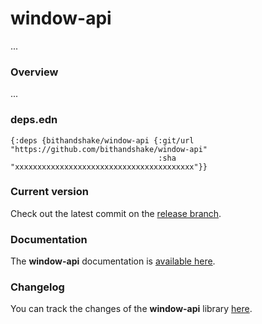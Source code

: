 
# window-api

...

### Overview

...

### deps.edn

```
{:deps {bithandshake/window-api {:git/url "https://github.com/bithandshake/window-api"
                                 :sha     "xxxxxxxxxxxxxxxxxxxxxxxxxxxxxxxxxxxxxxxx"}}
```

### Current version

Check out the latest commit on the [release branch](https://github.com/bithandshake/window-api/tree/release).

### Documentation

The <strong>window-api</strong> documentation is [available here](documentation/COVER.md).

### Changelog

You can track the changes of the <strong>window-api</strong> library [here](CHANGES.md).

